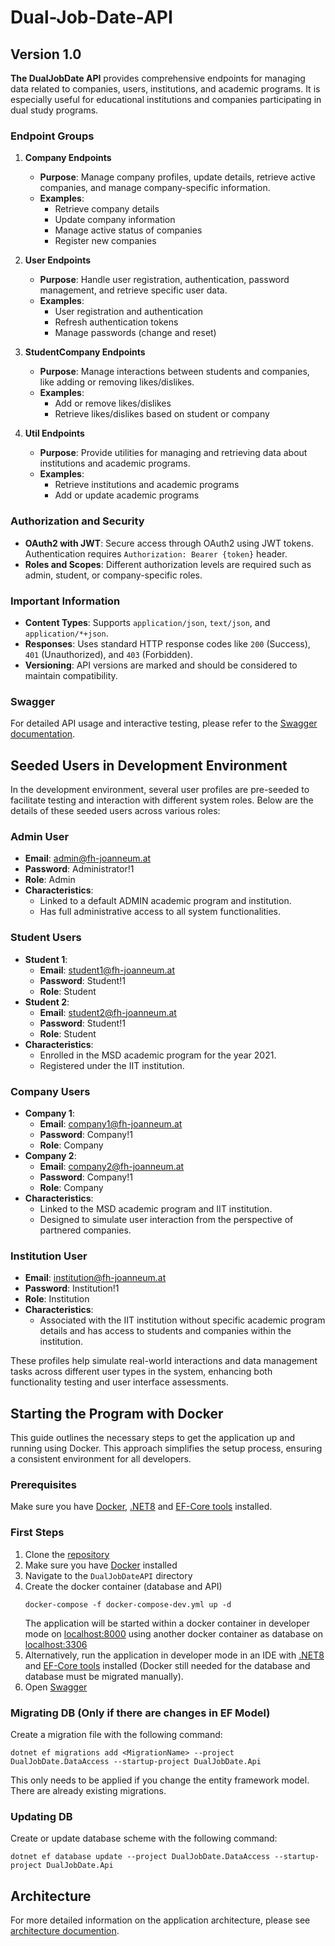 # Dual-Job-Date-API

## Version 1.0

**The DualJobDate API** provides comprehensive endpoints for managing data related to companies, users, institutions, and academic programs. It is especially useful for educational institutions and companies participating in dual study programs.

### Endpoint Groups

1. **Company Endpoints**
   - **Purpose**: Manage company profiles, update details, retrieve active companies, and manage company-specific information.
   - **Examples**:
      - Retrieve company details
      - Update company information
      - Manage active status of companies
      - Register new companies

2. **User Endpoints**
   - **Purpose**: Handle user registration, authentication, password management, and retrieve specific user data.
   - **Examples**:
      - User registration and authentication
      - Refresh authentication tokens
      - Manage passwords (change and reset)

3. **StudentCompany Endpoints**
   - **Purpose**: Manage interactions between students and companies, like adding or removing likes/dislikes.
   - **Examples**:
      - Add or remove likes/dislikes
      - Retrieve likes/dislikes based on student or company

4. **Util Endpoints**
   - **Purpose**: Provide utilities for managing and retrieving data about institutions and academic programs.
   - **Examples**:
      - Retrieve institutions and academic programs
      - Add or update academic programs

### Authorization and Security

- **OAuth2 with JWT**: Secure access through OAuth2 using JWT tokens. Authentication requires `Authorization: Bearer {token}` header.
- **Roles and Scopes**: Different authorization levels are required such as admin, student, or company-specific roles.

### Important Information

- **Content Types**: Supports `application/json`, `text/json`, and `application/*+json`.
- **Responses**: Uses standard HTTP response codes like `200` (Success), `401` (Unauthorized), and `403` (Forbidden).
- **Versioning**: API versions are marked and should be considered to maintain compatibility.

### Swagger

For detailed API usage and interactive testing, please refer to the [Swagger documentation](https://dual-dating-backend.msd-moss-test.fh-joanneum.at/swagger/index.html).

## Seeded Users in Development Environment

In the development environment, several user profiles are pre-seeded to facilitate testing and interaction with different system roles. Below are the details of these seeded users across various roles:

### Admin User
- **Email**: admin@fh-joanneum.at
- **Password**: Administrator!1
- **Role**: Admin
- **Characteristics**:
   - Linked to a default ADMIN academic program and institution.
   - Has full administrative access to all system functionalities.

### Student Users
- **Student 1**:
   - **Email**: student1@fh-joanneum.at
   - **Password**: Student!1
   - **Role**: Student
- **Student 2**:
   - **Email**: student2@fh-joanneum.at
   - **Password**: Student!1
   - **Role**: Student
- **Characteristics**:
  - Enrolled in the MSD academic program for the year 2021.
  - Registered under the IIT institution.

### Company Users
- **Company 1**:
   - **Email**: company1@fh-joanneum.at
   - **Password**: Company!1
   - **Role**: Company
- **Company 2**:
   - **Email**: company2@fh-joanneum.at
   - **Password**: Company!1
   - **Role**: Company
- **Characteristics**:
   - Linked to the MSD academic program and IIT institution.
   - Designed to simulate user interaction from the perspective of partnered companies.

### Institution User
- **Email**: institution@fh-joanneum.at
- **Password**: Institution!1
- **Role**: Institution
- **Characteristics**:
   - Associated with the IIT institution without specific academic program details and has access to students and companies within the institution.

These profiles help simulate real-world interactions and data management tasks across different user types in the system, enhancing both functionality testing and user interface assessments.

## Starting the Program with Docker
This guide outlines the necessary steps to get the application up and running using Docker. This approach simplifies the setup process, ensuring a consistent environment for all developers.

### Prerequisites
Make sure you have [Docker](https://docker.com), [.NET8](https://learn.microsoft.com/en-gb/dotnet/core/install/) and [EF-Core tools](https://learn.microsoft.com/en-gb/ef/core/cli/dotnet) installed.

### First Steps
1. Clone the [repository](https://github.com/FH-JOANNEUM-MSD/dual-job-date-api.git)
2. Make sure you have [Docker](https://docker.com) installed
3. Navigate to the `DualJobDateAPI` directory
4. Create the docker container (database and API)
    ```
    docker-compose -f docker-compose-dev.yml up -d
    ````
   The application will be started within a docker container in developer mode on [localhost:8000](http://localhost:8000) using another docker container as database on [localhost:3306](http://localhost:3306)
5. Alternatively, run the application in developer mode in an IDE with [.NET8](https://learn.microsoft.com/en-gb/dotnet/core/install/) and [EF-Core tools](https://learn.microsoft.com/en-gb/ef/core/cli/dotnet) installed (Docker still needed for the database and database must be migrated manually). 
6. Open [Swagger](http://localhost:8000/swagger/index.html)

### Migrating DB (Only if there are changes in EF Model)
Create a migration file with the following command:

`dotnet ef migrations add <MigrationName> --project DualJobDate.DataAccess --startup-project DualJobDate.Api`

This only needs to be applied if you change the entity framework model. There are already existing migrations.

### Updating DB
Create or update database scheme with the following command:

`dotnet ef database update --project DualJobDate.DataAccess --startup-project DualJobDate.Api`

## Architecture
For more detailed information on the application architecture, please see [architecture documention](DualJobDateAPI/Architecture.md).

